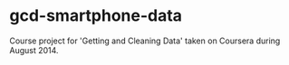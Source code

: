 gcd-smartphone-data
===================

Course project for 'Getting and Cleaning Data' taken on Coursera during August 2014.
